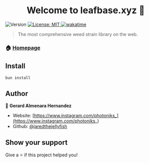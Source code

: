 <h1 align="center">Welcome to leafbase.xyz 👋 </h1> 
<p>
  <img alt="Version" src="https://img.shields.io/badge/version-0.2.0-blue.svg?cacheSeconds=2592000" />
  <a href="#" target="_blank">
    <img alt="License: MIT" src="https://img.shields.io/badge/License-MIT-yellow.svg" />
  </a>
  <a href="https://wakatime.com/badge/user/61cabc84-7492-4f6a-b301-5bbbdd324bc5/project/5d1cd45b-d781-442d-838e-f453723d9542"><img src="https://wakatime.com/badge/user/61cabc84-7492-4f6a-b301-5bbbdd324bc5/project/5d1cd45b-d781-442d-838e-f453723d9542.svg" alt="wakatime"></a>
</p>

> The most comprehensive weed strain library on the web.

### 🏠 [Homepage](https://leafbase.xyz/strains)

## Install

```sh
bun install
```

## Author

👤 **Gerard Almenara Hernandez**

- Website: [https://www.instagram.com/photoniks_](https://www.instagram.com/photoniks_)
- Github: [@jaredthejellyfish](https://github.com/jaredthejellyfish)

## Show your support

Give a ⭐️ if this project helped you!

